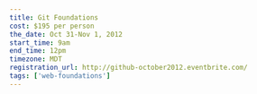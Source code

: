 ```yaml
---
title: Git Foundations
cost: $195 per person
the_date: Oct 31-Nov 1, 2012
start_time: 9am
end_time: 12pm
timezone: MDT
registration_url: http://github-october2012.eventbrite.com/
tags: ['web-foundations']
---
```

